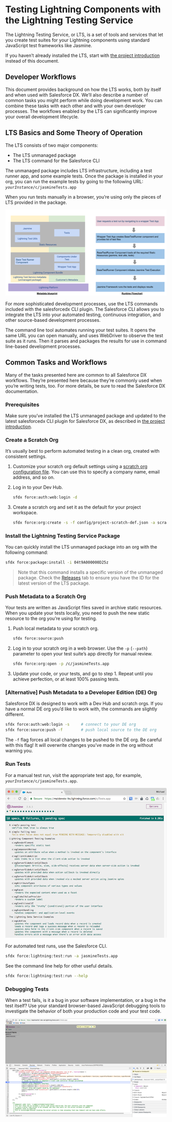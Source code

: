 # Testing Lightning Components with the Lightning Testing Service

The Lightning Testing Service, or LTS, is a set of tools and services that let you create test suites for your Lightning components using standard JavaScript test frameworks like Jasmine.

If you haven’t already installed the LTS, start with [the project introduction](./README.md) instead of this document.

## Developer Workflows

This document provides background on how the LTS works, both by itself and when used with Salesforce DX. We’ll also describe a number of common tasks you might perform while doing development work. You can combine these tasks with each other and with your own developer processes. The workflows enabled by the LTS can significantly improve your overall development lifecycle.  

## LTS Basics and Some Theory of Operation

The LTS consists of two major components:

  * The LTS unmanaged package
  * The LTS command for the Salesforce CLI

The unmanaged package includes LTS infrastructure, including a test runner app, and some example tests. Once the package is installed in your org, you can run the example tests by going to the following URL:
<code><em>yourInstance</em>/c/jasmineTests.app</code>

When you run tests manually in a browser, you’re using only the pieces of LTS provided in the package.

![Metadata visualization and runtime flowchart](doc-resources/metadata-visualization-and-runtime-flowchart.png)

For more sophisticated development processes, use the LTS commands included with the salesforcedx CLI plugin. The Salesforce CLI allows you to integrate the LTS into your automated testing, continuous integration, and other source-based development processes.

The command line tool automates running your test suites. It opens the same URL you can open manually, and uses WebDriver to observe the test suite as it runs. Then it parses and packages the results for use in command line-based development processes.

## Common Tasks and Workflows

Many of the tasks presented here are common to all Salesforce DX workflows. They’re presented here because they’re commonly used when you’re writing tests, too. For more details, be sure to read the Salesforce DX documentation.

### Prerequisites

Make sure you’ve installed the LTS unmanaged package and updated to the latest salesforcedx CLI plugin for Salesforce DX, as described in [the project introduction](./README.md).

### Create a Scratch Org

It’s usually best to perform automated testing in a clean org, created with consistent settings.

  1. Customize your scratch org default settings using a [scratch org configuration file](config/project-scratch-def.json). You can use this to specify a company name, email address, and so on.

  2. Log in to your Dev Hub.
  
     ```bash
     sfdx force:auth:web:login -d
     ```
  
  3. Create a scratch org and set it as the default for your project workspace.
  
     ```bash
     sfdx force:org:create -s -f config/project-scratch-def.json -a scratch1
     ```

### Install the Lightning Testing Service Package

You can quickly install the LTS unmanaged package into an org with the following command:

```bash
sfdx force:package:install -i 04t9A000000D25z
```

> Note that this command installs a specific version of the unmanaged package. Check the [Releases](https://github.com/forcedotcom/LightningComponentTests/releases) tab to ensure you have the ID for the latest version of the LTS package.

### Push Metadata to a Scratch Org

Your tests are written as JavaScript files saved in archive static resources. When you update your tests locally, you need to push the new static resource to the org you’re using for testing.

  1. Push local metadata to your scratch org.
  
     ```bash
     sfdx force:source:push
     ```
  
  2. Log in to your scratch org in a web browser. Use the ```-p``` (```--path```) parameter to open your test suite’s app directly for manual review.
  
     ```bash
     sfdx force:org:open -p /c/jasmineTests.app
     ```

  3. Update your code, or your tests, and go to step 1. Repeat until you achieve perfection, or at least 100% passing tests.

### [Alternative] Push Metadata to a Developer Edition (DE) Org

Salesforce DX is designed to work with a Dev Hub and scratch orgs. If you have a normal DE org you’d like to work with, the commands are slightly different.

```bash
sfdx force:auth:web:login -s     # connect to your DE org
sfdx force:source:push -f        # push local source to the DE org
```

The ```-f``` flag forces all local changes to be pushed to the DE org. Be careful with this flag! It will overwrite changes you’ve made in the org without warning you.

### Run Tests

For a manual test run, visit the appropriate test app, for example, <code><em>yourInstance</em>/c/jasmineTests.app</code>.

![Sample test run](doc-resources/lts_test_suite_page_success.png)

For automated test runs, use the Salesforce CLI.

```bash
sfdx force:lightning:test:run -a jasmineTests.app
```

See the command line help for other useful details.

```bash
sfdx force:lightning:test:run --help
```

### Debugging Tests

When a test fails, is it a bug in your software implementation, or a bug in the test itself? Use your standard browser-based JavaScript debugging tools to investigate the behavior of both your production code and your test code.

![Sample debugging session in Chrome DevTools](doc-resources/lts_browser_debugging_example.png)
